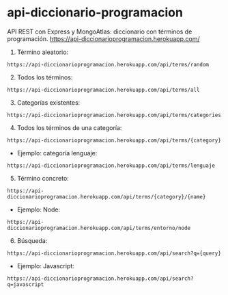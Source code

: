 # api-diccionario-programacion
API REST con Express y MongoAtlas: diccionario con términos de programación.
https://api-diccionarioprogramacion.herokuapp.com/

1. Término aleatorio:
```
https://api-diccionarioprogramacion.herokuapp.com/api/terms/random
```
2. Todos los términos:
```
https://api-diccionarioprogramacion.herokuapp.com/api/terms/all
```
3. Categorías existentes:
```
https://api-diccionarioprogramacion.herokuapp.com/api/terms/categories
```
4. Todos los términos de una categoría:
```
https://api-diccionarioprogramacion.herokuapp.com/api/terms/{category}
```
- Ejemplo: categoría lenguaje:
```
https://api-diccionarioprogramacion.herokuapp.com/api/terms/lenguaje
```
5. Término concreto:
```
https://api-diccionarioprogramacion.herokuapp.com/api/terms/{category}/{name}
```
- Ejemplo: Node:
```
https://api-diccionarioprogramacion.herokuapp.com/api/terms/entorno/node
```
6. Búsqueda:
```
https://api-diccionarioprogramacion.herokuapp.com/api/search?q={query}
```
- Ejemplo: Javascript:
```
https://api-diccionarioprogramacion.herokuapp.com/api/search?q=javascript
```
